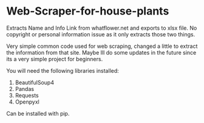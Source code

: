 # Web-Scraper-for-house-plants
Extracts Name and Info Link from whatflower.net and exports to xlsx file. No copyright or personal information issue as it only extracts those two things.

Very simple common code used for web scraping, changed a little to extract the information from that site. Maybe Ill do some updates in the future since its a very simple project for beginners. 

You will need the following libraries installed:

1. BeautifulSoup4
2. Pandas
3. Requests
4. Openpyxl

Can be installed with pip.
